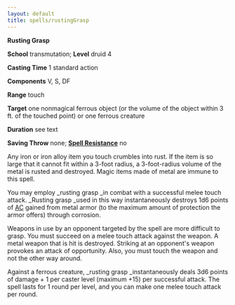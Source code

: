 ```yaml
---
layout: default
title: spells/rustingGrasp
---
```

 **Rusting Grasp**

**School** transmutation; **Level** druid 4

**Casting Time** 1 standard action

**Components** V, S, DF

**Range** touch

**Target** one nonmagical ferrous object (or the volume of the object within 3 ft. of the touched point) or one ferrous creature

**Duration** see text

**Saving Throw** none; **[Spell Resistance](../glossary#_spell-resistance)** no

Any iron or iron alloy item you touch crumbles into rust. If the item is so large that it cannot fit within a 3-foot radius, a 3-foot-radius volume of the metal is rusted and destroyed. Magic items made of metal are immune to this spell.

You may employ _rusting grasp _in combat with a successful melee touch attack. _Rusting grasp _used in this way instantaneously destroys 1d6 points of [AC](../combat#_armor-class) gained from metal armor (to the maximum amount of protection the armor offers) through corrosion.

Weapons in use by an opponent targeted by the spell are more difficult to grasp. You must succeed on a melee touch attack against the weapon. A metal weapon that is hit is destroyed. Striking at an opponent's weapon provokes an attack of opportunity. Also, you must touch the weapon and not the other way around.

Against a ferrous creature, _rusting grasp _instantaneously deals 3d6 points of damage + 1 per caster level (maximum +15) per successful attack. The spell lasts for 1 round per level, and you can make one melee touch attack per round.

